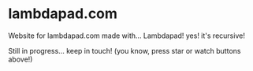 # lambdapad.com
Website for lambdapad.com made with... Lambdapad! yes! it's recursive!

Still in progress... keep in touch! (you know, press star or watch buttons above!)
